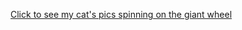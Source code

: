 <a href="https://hyperavtr.github.io/cat-wheel/" target="_blank">Click to see my cat's pics spinning on the giant wheel</a>
